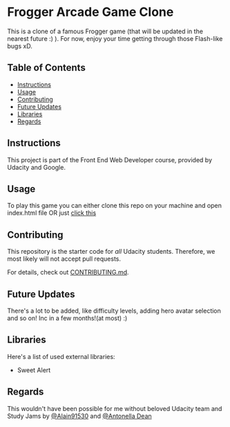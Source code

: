 # Frogger Arcade Game Clone

This is a clone of a famous Frogger game (that will be updated in the nearest future :) ). For now, enjoy your time getting through those Flash-like bugs xD.

## Table of Contents

* [Instructions](#instructions)
* [Usage](#usage)
* [Contributing](#contributing)
* [Future Updates](#FutureUpdates)
* [Libraries](#libraries)
* [Regards](#regards)


## Instructions

This project is part of the Front End Web Developer course, provided by Udacity and Google.

## Usage

To play this game you can either clone this repo on your machine and open index.html file OR just [click this](https://1bugivugi.github.io/frontend-nanodegree-arcade-game/) 

## Contributing

This repository is the starter code for _all_ Udacity students. Therefore, we most likely will not accept pull requests.

For details, check out [CONTRIBUTING.md](CONTRIBUTING.md).

## Future Updates

There's a lot to be added, like difficulty levels, adding hero avatar selection and so on! Inc in a few months!(at most) :)

## Libraries

Here's a list of used external libraries:
 - Sweet Alert
 
## Regards

This wouldn't have been possible for me without beloved Udacity team and Study Jams by [@Alain91530](https://github.com/Alain91530) and [@Antonella Dean](https://github.com/aberdean)
